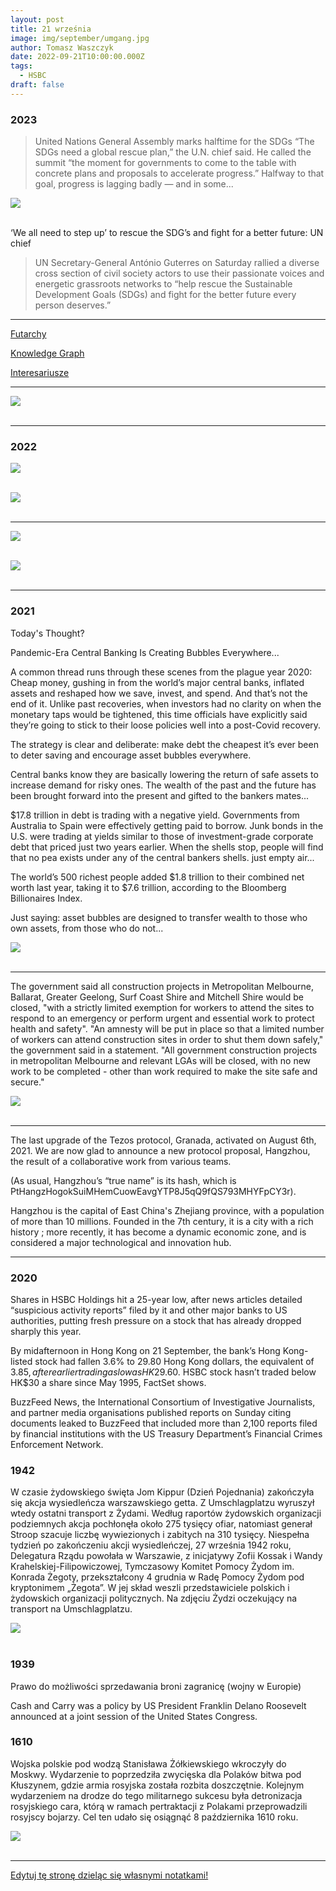 ```yaml
---
layout: post
title: 21 września
image: img/september/umgang.jpg
author: Tomasz Waszczyk
date: 2022-09-21T10:00:00.000Z
tags:
  - HSBC
draft: false
---
```


### 2023

> United Nations General Assembly marks halftime for the SDGs
> “The SDGs need a global rescue plan,” the U.N. chief said. He called the summit “the moment for governments to come to the table with concrete plans and proposals to accelerate progress.” Halfway to that goal, progress is lagging badly — and in some...

<img src="./img/september/un.jpg"><br><br>

‘We all need to step up’ to rescue the SDG’s and fight for a better future: UN chief

> UN Secretary-General António Guterres on Saturday rallied a diverse cross section of civil society actors to use their passionate voices and energetic grassroots networks to “help rescue the Sustainable Development Goals (SDGs) and fight for the better future every person deserves.”

---

<a href="./documents/september/blog-ethereum-org-2014-08-21-introduction-futarchy.pdf" target="_blank">Futarchy</a>

<a href="./documents/september/ISLKG_The_Construction_of_Island_Knowledge_Graph.pdf" target="_blank">Knowledge Graph</a>

<a href="./documents/september/Kapitalizm-interesariuszy.pdf" target="_blank">Interesariusze</a>

---

<img src="./img/september/prezes.jpg"><br><br>

---

### 2022

<img src="./img/september/bitcoindoom.jpg"><br><br>

<img src="./img/september/ciezkieczasy.jpg"><br><br>

---

<img src="./img/september/globalbonds.png"><br><br>

<img src="./img/september/money_tree.jpeg"><br><br>

---

### 2021

Today's Thought?

Pandemic-Era Central Banking Is Creating Bubbles Everywhere...

A common thread runs through these scenes from the plague year 2020: Cheap money, gushing in from the world’s major central banks, inflated assets and reshaped how we save, invest, and spend. And that’s not the end of it. Unlike past recoveries, when investors had no clarity on when the monetary taps would be tightened, this time officials have explicitly said they’re going to stick to their loose policies well into a post-Covid recovery.

The strategy is clear and deliberate: make debt the cheapest it’s ever been to deter saving and encourage asset bubbles everywhere.

Central banks know they are basically lowering the return of safe assets to increase demand for risky ones. The wealth of the past and the future has been brought forward into the present and gifted to the bankers mates...

$17.8 trillion in debt is trading with a negative yield. Governments from Australia to Spain were effectively getting paid to borrow. Junk bonds in the U.S. were trading at yields similar to those of investment-grade corporate debt that priced just two years earlier.
When the shells stop, people will find that no pea exists under any of the central bankers shells. just empty air...

The world’s 500 richest people added $1.8 trillion to their combined net worth last year, taking it to $7.6 trillion, according to the Bloomberg Billionaires Index. 

Just saying: asset bubbles are designed to transfer wealth to those who own assets, from those who do not...

<img src="./img/september/centralbanks.jpeg"><br><br>

---

The government said all construction projects in Metropolitan Melbourne, Ballarat, Greater Geelong, Surf Coast Shire and Mitchell Shire would be closed, "with a strictly limited exemption for workers to attend the sites to respond to an emergency or perform urgent and essential work to protect health and safety".
"An amnesty will be put in place so that a limited number of workers can attend construction sites in order to shut them down safely," the government said in a statement.
"All government construction projects in metropolitan Melbourne and relevant LGAs will be closed, with no new work to be completed - other than work required to make the site safe and secure."

<img src="./img/september/outlawworkers.jpeg"><br><br>

---

The last upgrade of the Tezos protocol, Granada, activated on August 6th, 2021. We are now glad to announce a new protocol proposal, Hangzhou, the result of a collaborative work from various teams.

(As usual, Hangzhou’s “true name” is its hash, which is PtHangzHogokSuiMHemCuowEavgYTP8J5qQ9fQS793MHYFpCY3r).

Hangzhou is the capital of East China's Zhejiang province, with a population of more than 10 millions. Founded in the 7th century, it is a city with a rich history ; more recently, it has become a dynamic economic zone, and is considered a major technological and innovation hub.

---

### 2020

Shares in HSBC Holdings hit a 25-year low, after news articles detailed “suspicious activity reports” filed by it and other major banks to US authorities, putting fresh pressure on a stock that has already dropped sharply this year.

By midafternoon in Hong Kong on 21 September, the bank’s Hong Kong-listed stock had fallen 3.6% to 29.80 Hong Kong dollars, the equivalent of $3.85, after earlier trading as low as HK$29.60. HSBC stock hasn’t traded below HK$30 a share since May 1995, FactSet shows.

BuzzFeed News, the International Consortium of Investigative Journalists, and partner media organisations published reports on Sunday citing documents leaked to BuzzFeed that included more than 2,100 reports filed by financial institutions with the US Treasury Department’s Financial Crimes Enforcement Network.

### 1942

W czasie żydowskiego święta Jom Kippur (Dzień Pojednania) zakończyła się akcja wysiedleńcza warszawskiego getta. Z Umschlagplatzu wyruszył wtedy ostatni transport z Żydami.
Według raportów żydowskich organizacji podziemnych akcja pochłonęła około 275 tysięcy ofiar, natomiast generał Stroop szacuje liczbę wywiezionych i zabitych na 310 tysięcy.
Niespełna tydzień po zakończeniu akcji
wysiedleńczej, 27 września 1942 roku, Delegatura Rządu powołała w Warszawie, z inicjatywy Zofii Kossak i Wandy Krahelskiej-Filipowiczowej, Tymczasowy Komitet Pomocy Żydom im. Konrada Żegoty, przekształcony 4 grudnia w Radę Pomocy Żydom pod kryptonimem „Żegota”.
W jej skład weszli przedstawiciele polskich i
żydowskich organizacji politycznych.
Na zdjęciu Żydzi oczekujący na transport na Umschlagplatzu.

<img src="./img/september/umgang.jpg"><br><br>

### 1939

Prawo do możliwości sprzedawania broni zagranicę (wojny w Europie)

Cash and Carry was a policy by US President Franklin Delano Roosevelt announced at a joint session of the United States Congress.

### 1610

Wojska polskie pod wodzą Stanisława Żółkiewskiego wkroczyły do Moskwy.
Wydarzenie to poprzedziła zwycięska dla Polaków bitwa pod Kłuszynem, gdzie armia rosyjska została rozbita doszczętnie. Kolejnym wydarzeniem na drodze do tego militarnego sukcesu była detronizacja rosyjskiego cara, którą w ramach pertraktacji z Polakami przeprowadzili rosyjscy bojarzy.
Cel ten udało się osiągnąć 8 października 1610 roku.

<img src="./img/september/zolkiewski.jpg"><br><br>

---

<a href="https://github.com/TomaszWaszczyk/historia.waszczyk.com/edit/master/src/content/september-21.md" target="_blank">Edytuj tę stronę dzieląc się własnymi notatkami!</a>

